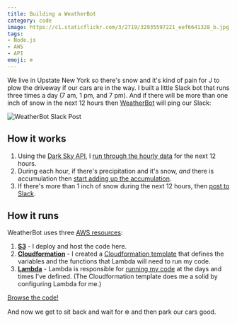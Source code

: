 ```yaml
---
title: Building a WeatherBot
category: code
image: https://c1.staticflickr.com/3/2719/32935597221_eef6641328_b.jpg
tags:
- Node.js
- AWS
- API
emoji: ❄️
---
```


We live in Upstate New York so there's snow and it's kind of pain for J to plow the driveway if our cars are in the way. I built a little Slack bot that runs three times a day (7 am, 1 pm, and 7 pm). And if there will be more than one inch of snow in the next 12 hours then [WeatherBot](https://github.com/katydecorah/weatherbot) will ping our Slack:

![WeatherBot Slack Post](https://c1.staticflickr.com/3/2115/33061999005_5b2acd0dd1_b.jpg)

## How it works

1. Using the [Dark Sky API](https://darksky.net/dev/), I [run through the hourly data](https://github.com/katydecorah/weatherbot/blob/bfef0af2650e42c7fcee960ac615de680b6987c2/index.js#L29) for the next 12 hours.
2. During each hour, if there's precipitation and it's snow, *and* there is accumulation then [start adding up the accumulation](https://github.com/katydecorah/weatherbot/blob/bfef0af2650e42c7fcee960ac615de680b6987c2/index.js#L32-L34).
3. If there's more than 1 inch of snow during the next 12 hours, then [post to Slack](https://github.com/katydecorah/weatherbot/blob/bfef0af2650e42c7fcee960ac615de680b6987c2/index.js#L41-L47).

## How it runs

WeatherBot uses three [AWS resources](https://aws.amazon.com/):

1. [**S3**](https://aws.amazon.com/s3/) - I deploy and host the code here.
2. [**Cloudformation**](https://aws.amazon.com/cloudformation/) - I created a [Cloudformation template](https://github.com/katydecorah/weatherbot/blob/master/cloudformation/weatherbot.template.json) that defines the variables and the functions that Lambda will need to run my code.
3. [**Lambda**](https://aws.amazon.com/lambda/) - Lambda is responsible for [running my code](https://github.com/katydecorah/weatherbot/blob/bfef0af2650e42c7fcee960ac615de680b6987c2/cloudformation/weatherbot.template.json#L113-L126) at the days and times I've defined. (The Cloudformation template does me a solid by configuring Lambda for me.)

[Browse the code!](https://github.com/katydecorah/weatherbot)

And now we get to sit back and wait for :snowflake: and then park our cars good.
